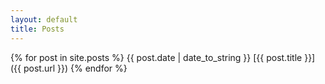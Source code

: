 ```yaml
---
layout: default
title: Posts
---
```


{% for post in site.posts %}
{{ post.date | date_to_string }} [{{ post.title }}]({{ post.url }})
{% endfor %}
